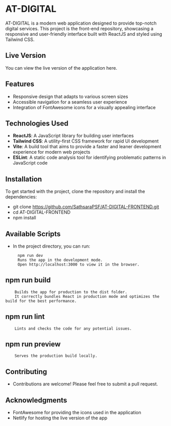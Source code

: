 # AT-DIGITAL

AT-DIGITAL is a modern web application designed to provide top-notch digital services. This project is the front-end repository, showcasing a responsive and user-friendly interface built with ReactJS and styled using Tailwind CSS.

## Live Version

You can view the live version of the application here.

## Features

- Responsive design that adapts to various screen sizes
- Accessible navigation for a seamless user experience
- Integration of FontAwesome icons for a visually appealing interface

## Technologies Used

- **ReactJS**: A JavaScript library for building user interfaces
- **Tailwind CSS**: A utility-first CSS framework for rapid UI development
- **Vite**: A build tool that aims to provide a faster and leaner development experience for modern web projects
- **ESLint**: A static code analysis tool for identifying problematic patterns in JavaScript code

## Installation

To get started with the project, clone the repository and install the dependencies:

- git clone https://github.com/SathsaraPSF/AT-DIGITAL-FRONTEND.git
- cd AT-DIGITAL-FRONTEND
- npm install

## Available Scripts

- In the project directory, you can run:

        npm run dev
        Runs the app in the development mode.
        Open http://localhost:3000 to view it in the browser.

## npm run build
        Builds the app for production to the dist folder.
        It correctly bundles React in production mode and optimizes the build for the best performance.

## npm run lint
        Lints and checks the code for any potential issues.

## npm run preview
        Serves the production build locally.

## Contributing

- Contributions are welcome! Please feel free to submit a pull request.

## Acknowledgments

- FontAwesome for providing the icons used in the application
- Netlify for hosting the live version of the app
